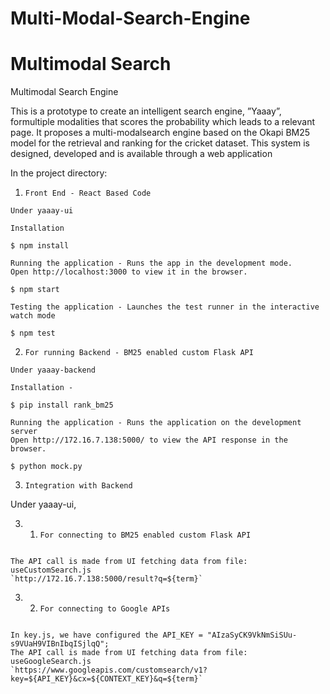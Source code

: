 # Multi-Modal-Search-Engine
# Multimodal Search
Multimodal Search Engine

This is a prototype to create an intelligent search engine, ”Yaaay”, formultiple modalities that scores the probability which leads to a relevant page. It proposes a multi-modalsearch engine based on the Okapi BM25 model for the retrieval and ranking for the cricket dataset. This system is designed, developed and is available through a web application

In the project directory:

1. `Front End - React Based Code`

```
Under yaaay-ui

Installation

$ npm install

Running the application - Runs the app in the development mode.
Open http://localhost:3000 to view it in the browser.

$ npm start

Testing the application - Launches the test runner in the interactive watch mode

$ npm test

```


2. `For running Backend - BM25 enabled custom Flask API`

```
Under yaaay-backend

Installation - 

$ pip install rank_bm25

Running the application - Runs the application on the development server
Open http://172.16.7.138:5000/ to view the API response in the browser. 

$ python mock.py

```

3. `Integration with Backend`

Under yaaay-ui, 

3. 1. `For connecting to BM25 enabled custom Flask API` 

```

The API call is made from UI fetching data from file: useCustomSearch.js
`http://172.16.7.138:5000/result?q=${term}`

```

3. 2. `For connecting to Google APIs`

```

In key.js, we have configured the API_KEY = "AIzaSyCK9VkNmSiSUu-s9VUaH9VIBnIbqISjlqQ";
The API call is made from UI fetching data from file: useGoogleSearch.js
`https://www.googleapis.com/customsearch/v1?key=${API_KEY}&cx=${CONTEXT_KEY}&q=${term}`

```


